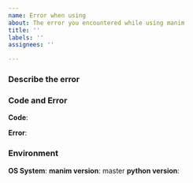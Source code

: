 ```yaml
---
name: Error when using
about: The error you encountered while using manim
title: ''
labels: ''
assignees: ''

---
```


### Describe the error
<!-- A clear and concise description of what you want to make. -->

### Code and Error
**Code**:
<!-- The code you run -->

**Error**:
<!-- The error traceback you get when run your code -->

### Environment
**OS System**: 
**manim version**: master <!-- make sure you are using the latest version of master branch -->
**python version**:
